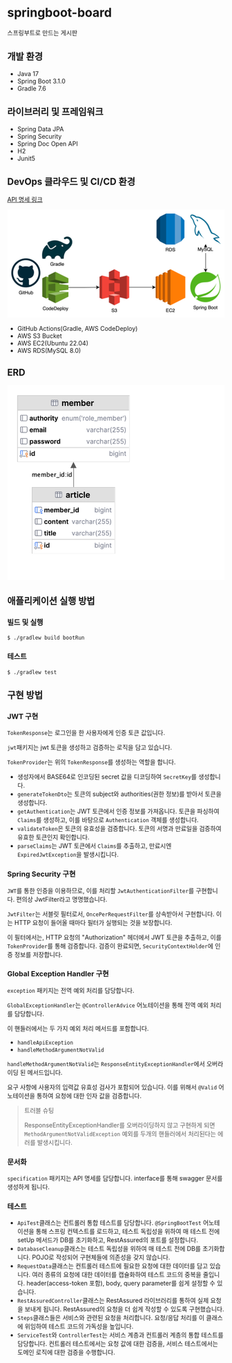 # springboot-board

스프링부트로 만드는 게시판

## 개발 환경

- Java 17
- Spring Boot 3.1.0
- Gradle 7.6

## 라이브러리 및 프레임워크

- Spring Data JPA
- Spring Security
- Spring Doc Open API
- H2
- Junit5

## DevOps 클라우드 및 CI/CD 환경

[API 명세 링크](http://13.125.76.194:8080/swagger-ui/index.html#/)

![img.png](images/architecture.png)

- GitHub Actions(Gradle, AWS CodeDeploy)
- AWS S3 Bucket
- AWS EC2(Ubuntu 22.04)
- AWS RDS(MySQL 8.0)

## ERD

![ERD](images/ERD.png)

## 애플리케이션 실행 방법

### 빌드 및 실행

```shell
$ ./gradlew build bootRun
```

### 테스트

```shell
$ ./gradlew test
```

## 구현 방법

### JWT 구현

`TokenResponse`는 로그인을 한 사용자에게 인증 토큰 값입니다.

`jwt`패키지는 jwt 토큰을 생성하고 검증하는 로직을 담고 있습니다.

`TokenProvider`는 위의 `TokenResponse`를 생성하는 역할을 합니다.

- 생성자에서 BASE64로 인코딩된 secret 값을 디코딩하여 `SecretKey`를 생성합니다.
- `generateTokenDto`는 토큰의 subject와 authorities(권한 정보)를 받아서 토큰을 생성합니다.
- `getAuthentication`는 JWT 토큰에서 인증 정보를 가져옵니다. 토큰을 파싱하여 `Claims`를 생성하고, 이를 바탕으로 `Authentication` 객체를 생성합니다.
- `validateToken`은 토큰의 유효성을 검증합니다. 토큰의 서명과 만료일을 검증하여 유효한 토큰인지 확인합니다.
- `parseClaims`는 JWT 토큰에서 `Claims`를 추출하고, 만료시엔 `ExpiredJwtException`을 발생시킵니다.

### Spring Security 구현

`JWT`를 통한 인증을 이용하므로, 이를 처리할 `JwtAuthenticationFilter`를 구현합니다. 편의상 JwtFilter라고 명명했습니다.

`JwtFilter`는 서블릿 필터로서, `OncePerRequestFilter`를 상속받아서 구현합니다. 이는 HTTP 요청이 들어올 때마다 필터가 실행되는 것을 보장합니다.

이 필터에서는, HTTP 요청의 "Authorization" 헤더에서 JWT 토큰을 추출하고, 이를 `TokenProvider`를 통해 검증합니다. 검증이 완료되면, `SecurityContextHolder`에 인증
정보를 저장합니다.

### Global Exception Handler 구현

`exception` 패키지는 전역 예외 처리를 담당합니다.

`GlobalExceptionHandler`는 `@ControllerAdvice` 어노테이션을 통해 전역 예외 처리를 담당합니다.

이 핸들러에서는 두 가지 예외 처리 메서드를 포함합니다.

- `handleApiException`
- `handleMethodArgumentNotValid`

`handleMethodArgumentNotValid`는 `ResponseEntityExceptionHandler`에서 오버라이딩 된 메서드입니다.

요구 사항에 사용자의 입력값 유효성 검사가 포함되어 있습니다. 이를 위해서 `@Valid` 어노테이션을 통하여 요청에 대한 인자 값을 검증합니다.

> 트러블 슈팅
>
> ResponseEntityExceptionHandler를 오버라이딩하지 않고 구현하게 되면 `MethodArgumentNotValidException` 예외를 두개의 핸들러에서 처리된다는 에러를 발생시킵니다.

### 문서화

`specification` 패키지는 API 명세를 담당합니다. interface를 통해 swagger 문서를 생성하게 됩니다.

### 테스트

- `ApiTest`클래스는 컨트롤러 통합 테스트를 담당합니다. `@SpringBootTest` 어노테이션을 통해 스프링 컨텍스트를 로드하고, 테스트 독립성을 위하여 매 테스트 전에 setUp 메서드가 DB를
  초기화하고, RestAssured의 포트를 설정합니다.
- `DatabaseCleanup`클래스는 테스트 독립성을 위하여 매 테스트 전에 DB를 초기화합니다. POJO로 작성되어 구현체들에 의존성을 갖지 않습니다.
- `RequestData`클래스는 컨트롤러 테스트에 필요한 요청에 대한 데이터를 담고 있습니다. 여러 종류의 요청에 대한 데이터를 캡슐화하여 테스트 코드의 중복을 줄입니다. header(access-token
  포함), body, query parameter를 쉽게 설정할 수 있습니다.
- `RestAssuredController`클래스는 RestAssured 라이브러리를 통하여 실제 요청을 보내게 됩니다. RestAssured의 요청을 더 쉽게 작성할 수 있도록 구현했습니다.
- `Steps`클래스들은 서비스와 관련된 요청을 처리합니다. 요청/응답 처리를 이 클래스에 위임하여 테스트 코드의 가독성을 높입니다.
- `ServiceTest`와 `ControllerTest`는 서비스 계층과 컨트롤러 계층의 통합 테스트를 담당합니다. 컨트롤러 테스트에서는 요청 값에 대한 검증을, 서비스 테스트에서는 도메인 로직에 대한 검증을
  수행합니다.
